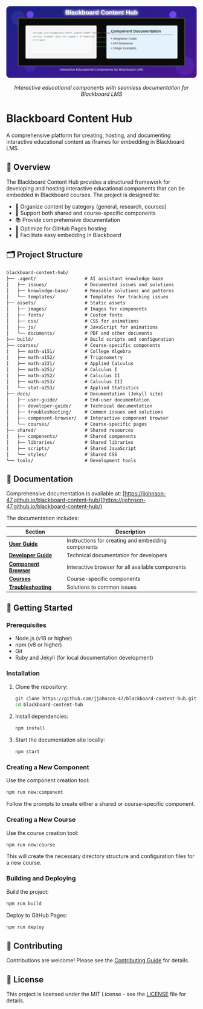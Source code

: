 <div align="center">
  <img src="assets/images/blackboard-content-hub-logo.svg" alt="Blackboard Content Hub" width="800">
  <p><em>Interactive educational components with seamless documentation for Blackboard LMS</em></p>
</div>

# Blackboard Content Hub

A comprehensive platform for creating, hosting, and documenting interactive educational content as iframes for embedding in Blackboard LMS.

## 🎯 Overview

The Blackboard Content Hub provides a structured framework for developing and hosting interactive educational components that can be embedded in Blackboard courses. The project is designed to:

- 🏢 Organize content by category (general, research, courses)
- 🔄 Support both shared and course-specific components
- 📚 Provide comprehensive documentation
- 🚀 Optimize for GitHub Pages hosting
- 🔌 Facilitate easy embedding in Blackboard

## 🗂️ Project Structure

```
blackboard-content-hub/
├── .agent/                  # AI assistant knowledge base
│   ├── issues/              # Documented issues and solutions
│   ├── knowledge-base/      # Reusable solutions and patterns
│   └── templates/           # Templates for tracking issues
├── assets/                  # Static assets
│   ├── images/              # Images for components
│   ├── fonts/               # Custom fonts
│   ├── css/                 # CSS for animations
│   ├── js/                  # JavaScript for animations
│   └── documents/           # PDF and other documents
├── build/                   # Build scripts and configuration
├── courses/                 # Course-specific components
│   ├── math-a151/           # College Algebra
│   ├── math-a152/           # Trigonometry
│   ├── math-a221/           # Applied Calculus
│   ├── math-a251/           # Calculus I
│   ├── math-a252/           # Calculus II
│   ├── math-a253/           # Calculus III
│   └── stat-a253/           # Applied Statistics
├── docs/                    # Documentation (Jekyll site)
│   ├── user-guide/          # End-user documentation
│   ├── developer-guide/     # Technical documentation
│   ├── troubleshooting/     # Common issues and solutions
│   ├── component-browser/   # Interactive component browser
│   └── courses/             # Course-specific pages
├── shared/                  # Shared resources
│   ├── components/          # Shared components
│   ├── libraries/           # Shared libraries
│   ├── scripts/             # Shared JavaScript
│   └── styles/              # Shared CSS
└── tools/                   # Development tools
```

## 📖 Documentation

Comprehensive documentation is available at: [https://jjohnson-47.github.io/blackboard-content-hub/](https://jjohnson-47.github.io/blackboard-content-hub/)

The documentation includes:

| Section | Description |
|---------|-------------|
| **[User Guide](https://jjohnson-47.github.io/blackboard-content-hub/user-guide/)** | Instructions for creating and embedding components |
| **[Developer Guide](https://jjohnson-47.github.io/blackboard-content-hub/developer-guide/)** | Technical documentation for developers |
| **[Component Browser](https://jjohnson-47.github.io/blackboard-content-hub/component-browser/)** | Interactive browser for all available components |
| **[Courses](https://jjohnson-47.github.io/blackboard-content-hub/courses/)** | Course-specific components |
| **[Troubleshooting](https://jjohnson-47.github.io/blackboard-content-hub/troubleshooting/)** | Solutions to common issues |

## 🚀 Getting Started

### Prerequisites

- Node.js (v18 or higher)
- npm (v8 or higher)
- Git
- Ruby and Jekyll (for local documentation development)

### Installation

1. Clone the repository:
   ```bash
   git clone https://github.com/jjohnson-47/blackboard-content-hub.git
   cd blackboard-content-hub
   ```

2. Install dependencies:
   ```bash
   npm install
   ```

3. Start the documentation site locally:
   ```bash
   npm start
   ```

### Creating a New Component

Use the component creation tool:

```bash
npm run new:component
```

Follow the prompts to create either a shared or course-specific component.

### Creating a New Course

Use the course creation tool:

```bash
npm run new:course
```

This will create the necessary directory structure and configuration files for a new course.

### Building and Deploying

Build the project:

```bash
npm run build
```

Deploy to GitHub Pages:

```bash
npm run deploy
```

## 🤝 Contributing

Contributions are welcome! Please see the [Contributing Guide](https://jjohnson-47.github.io/blackboard-content-hub/contributing/) for details.

## 📄 License

This project is licensed under the MIT License - see the [LICENSE](LICENSE) file for details.
